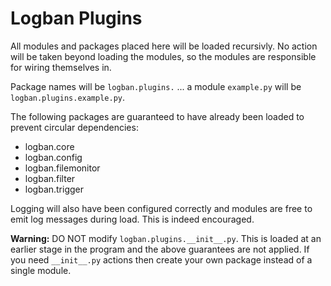 # Logban Plugins

All modules and packages placed here will be loaded recursivly.  No action will be taken beyond loading the modules, so
the modules are responsible for wiring themselves in. 

Package names will be `logban.plugins.` ... a module `example.py` will be `logban.plugins.example.py`.

The following packages are guaranteed to have already been loaded to prevent circular dependencies:

 - logban.core
 - logban.config
 - logban.filemonitor
 - logban.filter
 - logban.trigger
 
 Logging will also have been configured correctly and modules are free to emit log messages during
 load.  This is indeed encouraged.
 
 **Warning:** DO NOT modify `logban.plugins.__init__.py`.  This is loaded at an earlier stage in the program and the 
 above guarantees are not applied.  If you need `__init__.py` actions then create your own package instead of a single
 module.